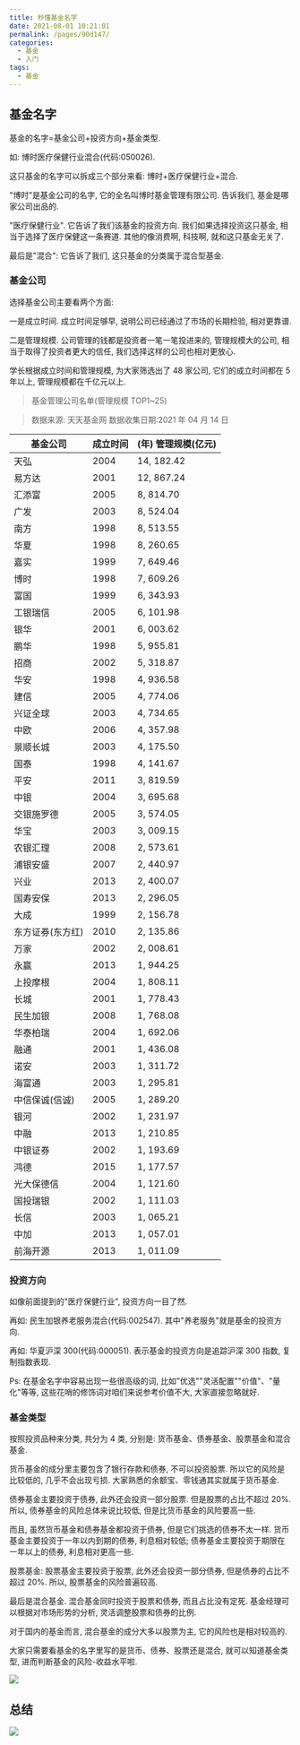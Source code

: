 ```yaml
---
title: 秒懂基金名字
date: 2021-08-01 10:21:01
permalink: /pages/90d147/
categories:
  - 基金
  - 入门
tags:
  - 基金
---
```


## 基金名字

基金的名字=基金公司+投资方向+基金类型.

如: 博时医疗保健行业混合(代码:050026).

这只基金的名字可以拆成三个部分来看: 博时+医疗保健行业+混合.

"博时"是基金公司的名字, 它的全名叫博时基金管理有限公司. 告诉我们, 基金是哪家公司出品的.

"医疗保健行业". 它告诉了我们该基金的投资方向. 我们如果选择投资这只基金, 相当于选择了医疗保健这一条赛道. 其他的像消费啊, 科技啊, 就和这只基金无关了.

最后是"混合": 它告诉了我们, 这只基金的分类属于混合型基金.

### 基金公司

选择基金公司主要看两个方面:

一是成立时间. 成立时间足够早, 说明公司已经通过了市场的长期检验, 相对更靠谱.

二是管理规模. 公司管理的钱都是投资者一笔一笔投进来的, 管理规模大的公司, 相当于取得了投资者更大的信任, 我们选择这样的公司也相对更放心.

学长根据成立时间和管理规模, 为大家筛选出了 48 家公司, 它们的成立时间都在 5 年以上, 管理规模都在千亿元以上.

> 基金管理公司名单(管理规模 TOP1~25)

> 数据来源: 天天基金网 数据收集日期:2021 年 04 月 14 日

| 基金公司         | 成立时间 | (年) 管理规模(亿元) |
| ---------------- | -------- | ------------------- |
| 天弘             | 2004     | 14, 182.42          |
| 易方达           | 2001     | 12, 867.24          |
| 汇添富           | 2005     | 8, 814.70           |
| 广发             | 2003     | 8, 524.04           |
| 南方             | 1998     | 8, 513.55           |
| 华夏             | 1998     | 8, 260.65           |
| 嘉实             | 1999     | 7, 649.46           |
| 博时             | 1998     | 7, 609.26           |
| 富国             | 1999     | 6, 343.93           |
| 工银瑞信         | 2005     | 6, 101.98           |
| 银华             | 2001     | 6, 003.62           |
| 鹏华             | 1998     | 5, 955.81           |
| 招商             | 2002     | 5, 318.87           |
| 华安             | 1998     | 4, 936.58           |
| 建信             | 2005     | 4, 774.06           |
| 兴证全球         | 2003     | 4, 734.65           |
| 中欧             | 2006     | 4, 357.98           |
| 景顺长城         | 2003     | 4, 175.50           |
| 国泰             | 1998     | 4, 141.67           |
| 平安             | 2011     | 3, 819.59           |
| 中银             | 2004     | 3, 695.68           |
| 交银施罗德       | 2005     | 3, 574.05           |
| 华宝             | 2003     | 3, 009.15           |
| 农银汇理         | 2008     | 2, 573.61           |
| 浦银安盛         | 2007     | 2, 440.97           |
| 兴业             | 2013     | 2, 400.07           |
| 国寿安保         | 2013     | 2, 296.05           |
| 大成             | 1999     | 2, 156.78           |
| 东方证券(东方红) | 2010     | 2, 135.86           |
| 万家             | 2002     | 2, 008.61           |
| 永赢             | 2013     | 1, 944.25           |
| 上投摩根         | 2004     | 1, 808.11           |
| 长城             | 2001     | 1, 778.43           |
| 民生加银         | 2008     | 1, 768.08           |
| 华泰柏瑞         | 2004     | 1, 692.06           |
| 融通             | 2001     | 1, 436.08           |
| 诺安             | 2003     | 1, 311.72           |
| 海富通           | 2003     | 1, 295.81           |
| 中信保诚(信诚)   | 2005     | 1, 289.20           |
| 银河             | 2002     | 1, 231.97           |
| 中融             | 2013     | 1, 210.85           |
| 中银证券         | 2002     | 1, 193.69           |
| 鸿德             | 2015     | 1, 177.57           |
| 光大保德信       | 2004     | 1, 121.60           |
| 国投瑞银         | 2002     | 1, 111.03           |
| 长信             | 2003     | 1, 065.21           |
| 中加             | 2013     | 1, 057.01           |
| 前海开源         | 2013     | 1, 011.09           |

### 投资方向

如像前面提到的"医疗保健行业", 投资方向一目了然.

再如: 民生加银养老服务混合(代码:002547). 其中"养老服务"就是基金的投资方向.

再如: 华夏沪深 300(代码:000051). 表示基金的投资方向是追踪沪深 300 指数, 复制指数表现.

Ps: 在基金名字中容易出现一些很高级的词, 比如"优选""灵活配置""价值"、"量化"等等, 这些花哨的修饰词对咱们来说参考价值不大, 大家直接忽略就好.

### 基金类型

按照投资品种来分类, 共分为 4 类, 分别是: 货币基金、债券基金、股票基金和混合基金.

货币基金的成分里主要包含了银行存款和债券, 不可以投资股票. 所以它的风险是比较低的, 几乎不会出现亏损. 大家熟悉的余额宝、零钱通其实就属于货币基金.

债券基金主要投资于债券, 此外还会投资一部分股票. 但是股票的占比不超过 20%. 所以, 债券基金的风险总体来说比较低, 但是比货币基金的风险要高一些.

而且, 虽然货币基金和债券基金都投资于债券, 但是它们挑选的债券不太一样. 货币基金主要投资于一年以内到期的债券, 利息相对较低; 债券基金主要投资于期限在一年以上的债券, 利息相对更高一些.

股票基金: 股票基金主要投资于股票, 此外还会投资一部分债券, 但是债券的占比不超过 20%. 所以, 股票基金的风险普遍较高.

最后是混合基金. 混合基金同时投资于股票和债券, 而且占比没有定死. 基金经理可以根据对市场形势的分析, 灵活调整股票和债券的比例.

对于国内的基金而言, 混合基金的成分大多以股票为主, 它的风险也是相对较高的.

大家只需要看基金的名字里写的是货币、债券、股票还是混合, 就可以知道基金类型, 进而判断基金的风险-收益水平啦.

![](../../.vuepress/public/img/fund/002.png)

## 总结

![](../../.vuepress/public/img/fund/003.png)
